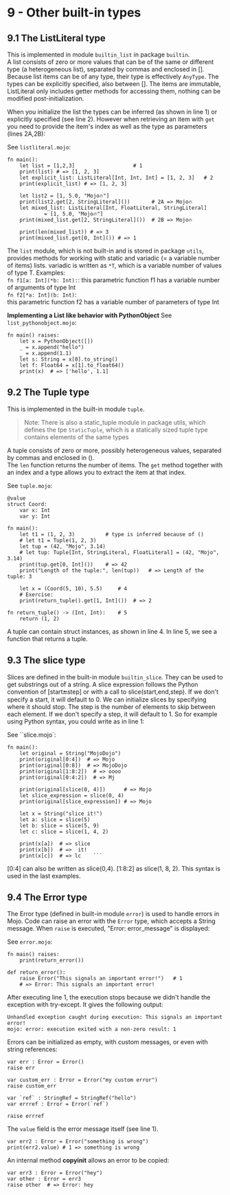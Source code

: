 # 9 - Other built-in types

## 9.1 The ListLiteral type
This is implemented in module `builtin_list` in package `builtin`.  
A list consists of zero or more values that can be of the same or different type (a heterogeneous list), separated by commas and enclosed in []. Because list items can be of any type, their type is effectively `AnyType`. The types can be explicitly specified, also between [].
The items are immutable, ListLiteral only includes getter methods for accessing them, nothing can be modified post-initialization.

When you initialize the list the types can be inferred (as shown in line 1) or explicitly specified (see line 2). However when retrieving an item with `get` you need to provide the item's index as well as the type as parameters (lines 2A,2B):

See `listliteral.mojo`:
```mojo
fn main():
    let list = [1,2,3]                   # 1
    print(list) # => [1, 2, 3]
    let explicit_list: ListLiteral[Int, Int, Int] = [1, 2, 3]   # 2
    print(explicit_list) # => [1, 2, 3]

    let list2 = [1, 5.0, "Mojo🔥"]
    print(list2.get[2, StringLiteral]())       # 2A => Mojo🔥
    let mixed_list: ListLiteral[Int, FloatLiteral, StringLiteral] 
            = [1, 5.0, "Mojo🔥"] 
    print(mixed_list.get[2, StringLiteral]())  # 2B => Mojo🔥

    print(len(mixed_list)) # => 3
    print(mixed_list.get[0, Int]()) # => 1
```

The `list` module, which is not built-in and is stored in package `utils`, provides methods for working with static and variadic (= a variable number of items) lists. 
variadic is written as `*T`, which is a variable number of values of type T. 
Examples:  
`fn f1[a: Int](*b: Int):`: this parametric function f1 has a variable number of arguments of type Int  
`fn f2[*a: Int](b: Int)`:  
this parametric function f2 has a variable number of parameters of type Int


**Implementing a List like behavior with PythonObject**
See `list_pythonobject.mojo`:
```mojo
fn main() raises:
    let x = PythonObject([])
    _ = x.append("hello")
    _ = x.append(1.1)
    let s: String = x[0].to_string()
    let f: Float64 = x[1].to_float64()
    print(x)  # => ['hello', 1.1]
```

## 9.2 The Tuple type
This is implemented in the built-in module `tuple`. 
>Note: There is also a static_tuple module in package utils, which defines the tpe `StaticTuple`, which is a statically sized tuple type contains elements of the same types

A tuple consists of zero or more, possibly heterogeneous values, separated by commas and enclosed in ().  
The `len` function returns the number of items.
The `get` method together with an index and a type allows you to extract the item at that index.

See `tuple.mojo`:
```mojo
@value
struct Coord:
    var x: Int
    var y: Int

fn main():
    let t1 = (1, 2, 3)          # type is inferred because of ()
    # let t1 = Tuple(1, 2, 3)  
    let tup = (42, "Mojo", 3.14)
    # let tup: Tuple[Int, StringLiteral, FloatLiteral] = (42, "Mojo", 3.14)
    print(tup.get[0, Int]())    # => 42
    print("Length of the tuple:", len(tup))   # => Length of the tuple: 3

    let x = (Coord(5, 10), 5.5)     # 4
    # Exercise:
    print(return_tuple().get[1, Int]())  # => 2
    
fn return_tuple() -> (Int, Int):    # 5
    return (1, 2)
```

A tuple can contain struct instances, as shown in line 4. In line 5, we see a function that returns a tuple.


## 9.3 The slice type
Slices are defined in the built-in module `builtin_slice`. They can be used to get substrings out of a string.
A slice expression follows the Python convention of [start:end:step] or with a call to slice(start,end,step).
If we don't specify a start, it will default to 0. We can initialize slices by specifying where it should stop. The step is the number of elements to skip between each element. If we don't specify a step, it will default to 1. 
So for example using Python syntax, you could write as in line 1:

See ``slice.mojo`:
```mojo
fn main():
    let original = String("MojoDojo")
    print(original[0:4])  # => Mojo
    print(original[0:8])  # => MojoDojo
    print(original[1:8:2])  # => oooo
    print(original[0:4:2])  # => Mj

    print(original[slice(0, 4)])      # => Mojo
    let slice_expression = slice(0, 4)
    print(original[slice_expression]) # => Mojo

    let x = String("slice it!")
    let a: slice = slice(5)
    let b: slice = slice(5, 9)
    let c: slice = slice(1, 4, 2)

    print(x[a])  # => slice
    print(x[b])  # =>  it!
    print(x[c])  # => lc    ```
```

[0:4] can also be written as slice(0,4). [1:8:2] as slice(1, 8, 2). This syntax is used in the last examples.


## 9.4 The Error type
The Error type (defined in built-in module `error`) is used to handle errors in Mojo.
Code can raise an error with the `Error` type, which accepts a String message. When `raise` is executed, "Error: error_message" is displayed:

See `error.mojo`:
```mojo
fn main() raises:
    print(return_error())

def return_error():
    raise Error("This signals an important error!")   # 1
    # => Error: This signals an important error!
```

After executing line 1, the execution stops because we didn't handle the exception with try-except. It gives the following output:
```
Unhandled exception caught during execution: This signals an important error!
mojo: error: execution exited with a non-zero result: 1
```
Errors can be initialized as empty, with custom messages, or even with string references:

```mojo
var err : Error = Error()
raise err

var custom_err : Error = Error("my custom error")
raise custom_err

var `ref` : StringRef = StringRef("hello")
var errref : Error = Error(`ref`)

raise errref
```

The `value` field is the error message itself (see line 1).

```mojo
var err2 : Error = Error("something is wrong")
print(err2.value) # 1 => something is wrong
```

An internal method __copyinit__ allows an error to be copied:

```mojo
var err3 : Error = Error("hey")
var other : Error = err3
raise other  # => Error: hey
```



